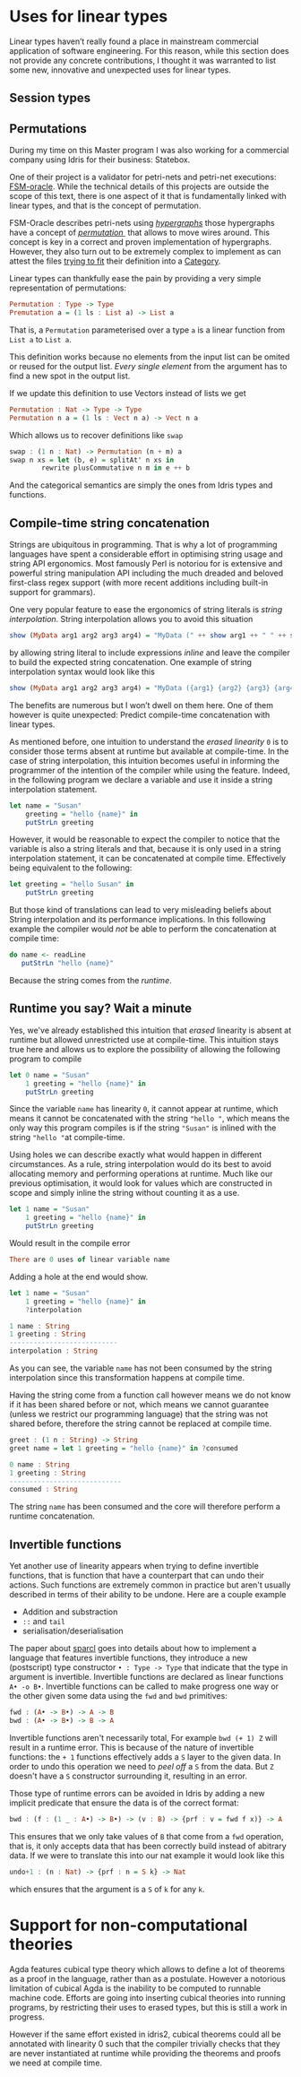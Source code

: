 # Uses for linear types

Linear types haven’t really found a place in mainstream commercial application of software engineering. For this reason, while this section does not provide any concrete contributions, I thought it was warranted to list some new, innovative and unexpected uses for linear types.

## Session types

## Permutations

During my time on this Master program I was also working for a commercial company using Idris for their business: Statebox.

One of their project is a validator for petri-nets and petri-net executions: [FSM-oracle](https://github.com/statebox/fsm-oracle). While the technical details of this projects are outside the scope of this text, there is one aspect of it that is fundamentally linked with linear types, and that is the concept of permutation.

FSM-Oracle describes petri-nets using [_hypergraphs_](http://www.zanasi.com/fabio/files/paperCALCO19b.pdf) those hypergraphs have a concept of [_permutation_ ](https://github.com/statebox/fsm-oracle/blob/master/src/Permutations/Permutations.idr#L31) that allows to move wires around. This concept is key in a correct and proven implementation of hypergraphs. However, they also turn out to be extremely complex to implement as can attest the files [trying to fit](https://github.com/statebox/fsm-oracle/blob/master/src/Permutations/PermutationsCategory.idr) their definition into a [Category](https://github.com/statebox/fsm-oracle/blob/master/src/Permutations/PermutationsStrictMonoidalCategory.idr).

Linear types can thankfully ease the pain by providing a very simple representation of permutations:

```haskell
Permutation : Type -> Type
Premutation a = (1 ls : List a) -> List a
```

That is, a `Permutation` parameterised over a type `a` is a linear function from `List a` to `List a`. 

This definition works because no elements from the input list can be omited or reused for the output list. _Every single element_ from the argument has to find a new spot in the output list.

If we update this definition to use Vectors instead of lists we get

```haskell
Permutation : Nat -> Type -> Type
Permutation n a = (1 ls : Vect n a) -> Vect n a
```

Which allows us to recover definitions like `swap`

```haskell
swap : (1 n : Nat) -> Permutation (n + m) a
swap n xs = let (b, e) = splitAt' n xs in
        rewrite plusCommutative n m in e ++ b
```

And the categorical semantics are simply the ones from Idris types and functions.

## Compile-time string concatenation

Strings are ubiquitous in programming. That is why a lot of programming languages have spent a considerable effort in optimising string usage and string API ergonomics. Most famously Perl is notoriou for is extensive and powerful string manipulation API including the much dreaded and beloved first-class regex support (with more recent additions including built-in support for grammars).

One very popular feature to ease the ergonomics of string literals is _string interpolation_. String interpolation allows you to avoid this situation

```haskell
show (MyData arg1 arg2 arg3 arg4) = "MyData (" ++ show arg1 ++ " " ++ show arg2 ++ " " ++ show arg3 ++ ++ show arg4 ++ ")"
```

by allowing string literal to include expressions _inline_ and leave the compiler to build the expected string concatenation. One example of string interpolation syntax would look like this 

```haskell
show (MyData arg1 arg2 arg3 arg4) = "MyData ({arg1} {arg2} {arg3} {arg4})"
```

The benefits are numerous but I won’t dwell on them here. One of them however is quite unexpected: Predict compile-time concatenation with linear types.

As mentioned before, one intuition to understand the _erased linearity_ `0` is to consider those terms absent at runtime but available at compile-time. In the case of string interpolation, this intuition becomes useful in informing the programmer of the intention of the compiler while using the feature. Indeed, in the following program we declare a variable and use it inside a string interpolation statement.

```haskell
let name = "Susan"
    greeting = "hello {name}" in
    putStrLn greeting
```

However, it would be reasonable to expect the compiler to notice that the variable is also a string literals and that, because it is only used in a string interpolation statement, it can be concatenated at compile time. Effectively being equivalent to the following:

```haskell
let greeting = "hello Susan" in 
    putStrLn greeting
```

But those kind of translations can lead to very misleading beliefs about String interpolation and its performance implications. In this following example the compiler would _not_ be able to perform the concatenation at compile time:

```haskell
do name <- readLine
   putStrLn "hello {name}"
```

Because the string comes from the _runtime_.

## Runtime you say? Wait a minute

Yes, we've already established this intuition that _erased_ linearity is absent at runtime but allowed unrestricted use at compile-time. This intuition stays true here and allows us to explore the possibility of allowing the following program to compile

```haskell
let 0 name = "Susan" 
    1 greeting = "hello {name}" in
    putStrLn greeting
```

Since the variable `name` has linearity `0`, it cannot appear at runtime, which means it cannot be concatenated with the string `"hello "`, which means the only way this program compiles is if the string `"Susan"` is inlined with the string `"hello "`at compile-time.

Using holes we can describe exactly what would happen in different circumstances. As a rule, string interpolation would do its best to avoid allocating memory and performing operations at runtime. Much like our previous optimisation, it would look for values which are constructed in scope and simply inline the string without counting it as a use.

```haskell
let 1 name = "Susan"
    1 greeting = "hello {name}" in
    putStrLn greeting
```

Would result in the compile error

```haskell
There are 0 uses of linear variable name
```


Adding a hole at the end would show.

```haskell
let 1 name = "Susan"
    1 greeting = "hello {name}" in
    ?interpolation
```

```haskell
1 name : String
1 greeting : String
---------------------------
interpolation : String
```

As you can see, the variable `name` has not been consumed by the string interpolation since this transformation happens at compile time.

Having the string come from a function call however means we do not know if it has been shared before or not, which means we cannot guarantee (unless we restrict our programming language) that the string was not shared before, therefore the string cannot be replaced at compile time. 

```haskell
greet : (1 n : String) -> String
greet name = let 1 greeting = "hello {name}" in ?consumed
```

```haskell
0 name : String
1 greeting : String
----------------------------
consumed : String
```

The string `name` has been consumed and the core will therefore perform a runtime concatenation.

## Invertible functions

Yet another use of linearity appears when trying to define invertible functions, that is function that have a counterpart that can undo their actions. Such functions are extremely common in practice but aren't usually described in terms of their ability to be undone. Here are a couple example

- Addition and substraction
- `::` and `tail`
- serialisation/deserialisation

The paper about [sparcl](https://icfp20.sigplan.org/details/icfp-2020-papers/28/Sparcl-A-Language-for-Partially-Invertible-Computation) goes into details about how to implement a language that features invertible functions, they introduce a new (postscript) type constructor `• : Type -> Type` that indicate that the type in argument is invertible. Invertible functions are declared as linear functions `A• -o B•`. Invertible functions can be called to make progress one way or the other given some data using the `fwd` and `bwd` primitives:

```haskell
fwd : (A• -> B•) -> A -> B
bwd : (A• -> B•) -> B -> A
```

Invertible functions aren't necessarily total, For example `bwd (+ 1) Z` will result in a runtime error. This is because of the nature of invertible functions: the `+ 1` functions effectively adds a `S` layer to the given data. In order to undo this operation we need to _peel off_ a `S` from the data. But `Z` doesn't have a `S` constructor surrounding it, resulting in an error.

Those type of runtime errors can be avoided in Idris by adding a new implicit predicate that ensure the data is of the correct format:

```haskell
bwd : (f : (1 _ : A•) -> B•) -> (v : B) -> {prf : v = fwd f x)} -> A
```

This ensures that we only take values of `B` that come from a `fwd` operation, that is, it only accepts data that has been correctly build instead of abitrary data. If we were to translate this into our nat example it would look like this

```haskell
undo+1 : (n : Nat) -> {prf : n = S k} -> Nat
```

which ensures that the argument is a `S` of `k` for any `k`.


# Support for non-computational theories

Agda features cubical type theory which allows to define a lot of theorems as a proof in the language, rather than as a postulate. However a notorious limitation of cubical Agda is the inability to be computed to runnable machine code. Efforts are going into inserting cubical theories into running programs, by restricting their uses to erased types, but this is still a work in progress.

However if the same effort existed in idris2, cubical theorems could all be annotated with linearity 0 such that the compiler trivially checks that they are never instantiated at runtime while providing the theorems and proofs we need at compile time.